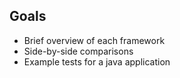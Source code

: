 ## Goals

- Brief overview of each framework
- Side-by-side comparisons
- Example tests for a java application
